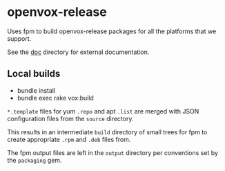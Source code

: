 # openvox-release

Uses fpm to build openvox-release packages for all the platforms that we support.

See the [doc](./doc) directory for external documentation.

## Local builds

  - bundle install
  - bundle exec rake vox:build

`*.template` files for yum `.repo` and apt `.list` are merged with JSON configuration files from the `source` directory.

This results in an intermediate `build` directory of small trees for fpm to create appropriate `.rpm` and `.deb` files from.

The fpm output files are left in the `output` directory per conventions set by the `packaging` gem.
